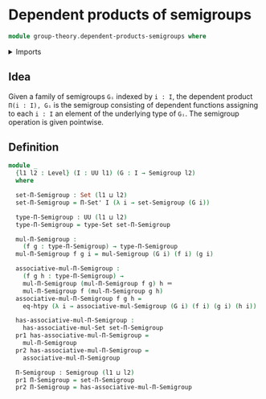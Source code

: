 # Dependent products of semigroups

```agda
module group-theory.dependent-products-semigroups where
```

<details><summary>Imports</summary>

```agda
open import foundation.dependent-pair-types
open import foundation.function-extensionality
open import foundation.identity-types
open import foundation.sets
open import foundation.universe-levels

open import group-theory.semigroups
```

</details>

## Idea

Given a family of semigroups `Gᵢ` indexed by `i : I`, the dependent product
`Π(i : I), Gᵢ` is the semigroup consisting of dependent functions assigning to
each `i : I` an element of the underlying type of `Gᵢ`. The semigroup operation
is given pointwise.

## Definition

```agda
module _
  {l1 l2 : Level} (I : UU l1) (G : I → Semigroup l2)
  where

  set-Π-Semigroup : Set (l1 ⊔ l2)
  set-Π-Semigroup = Π-Set' I (λ i → set-Semigroup (G i))

  type-Π-Semigroup : UU (l1 ⊔ l2)
  type-Π-Semigroup = type-Set set-Π-Semigroup

  mul-Π-Semigroup :
    (f g : type-Π-Semigroup) → type-Π-Semigroup
  mul-Π-Semigroup f g i = mul-Semigroup (G i) (f i) (g i)

  associative-mul-Π-Semigroup :
    (f g h : type-Π-Semigroup) →
    mul-Π-Semigroup (mul-Π-Semigroup f g) h ＝
    mul-Π-Semigroup f (mul-Π-Semigroup g h)
  associative-mul-Π-Semigroup f g h =
    eq-htpy (λ i → associative-mul-Semigroup (G i) (f i) (g i) (h i))

  has-associative-mul-Π-Semigroup :
    has-associative-mul-Set set-Π-Semigroup
  pr1 has-associative-mul-Π-Semigroup =
    mul-Π-Semigroup
  pr2 has-associative-mul-Π-Semigroup =
    associative-mul-Π-Semigroup

  Π-Semigroup : Semigroup (l1 ⊔ l2)
  pr1 Π-Semigroup = set-Π-Semigroup
  pr2 Π-Semigroup = has-associative-mul-Π-Semigroup
```
